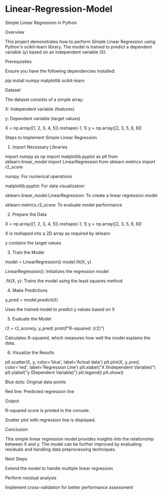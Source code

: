 # Linear-Regression-Model
Simple Linear Regression in Python

Overview

This project demonstrates how to perform Simple Linear Regression using Python's scikit-learn library. The model is trained to predict a dependent variable (y) based on an independent variable (X).

Prerequisites

Ensure you have the following dependencies installed:

pip install numpy matplotlib scikit-learn

Dataset

The dataset consists of a simple array:

X: Independent variable (features)

y: Dependent variable (target values)

X = np.array([1, 2, 3, 4, 5]).reshape(-1, 1)
y = np.array([2, 3, 5, 6, 8])

Steps to Implement Simple Linear Regression

1. Import Necessary Libraries

import numpy as np
import matplotlib.pyplot as plt
from sklearn.linear_model import LinearRegression
from sklearn.metrics import r2_score

numpy: For numerical operations

matplotlib.pyplot: For data visualization

sklearn.linear_model.LinearRegression: To create a linear regression model

sklearn.metrics.r2_score: To evaluate model performance

2. Prepare the Data

X = np.array([1, 2, 3, 4, 5]).reshape(-1, 1)
y = np.array([2, 3, 5, 6, 8])

X is reshaped into a 2D array as required by sklearn

y contains the target values

3. Train the Model

model = LinearRegression()
model.fit(X, y)

LinearRegression(): Initializes the regression model

.fit(X, y): Trains the model using the least squares method

4. Make Predictions

y_pred = model.predict(X)

Uses the trained model to predict y values based on X

5. Evaluate the Model

r2 = r2_score(y, y_pred)
print(f"R-squared: {r2}")

Calculates R-squared, which measures how well the model explains the data.

6. Visualize the Results

plt.scatter(X, y, color='blue', label='Actual data')
plt.plot(X, y_pred, color='red', label='Regression Line')
plt.xlabel("X (Independent Variable)")
plt.ylabel("y (Dependent Variable)")
plt.legend()
plt.show()

Blue dots: Original data points

Red line: Predicted regression line

Output

R-squared score is printed in the console.

Scatter plot with regression line is displayed.

Conclusion

This simple linear regression model provides insights into the relationship between X and y. The model can be further improved by evaluating residuals and handling data preprocessing techniques.

Next Steps

Extend the model to handle multiple linear regression

Perform residual analysis

Implement cross-validation for better performance assessment
